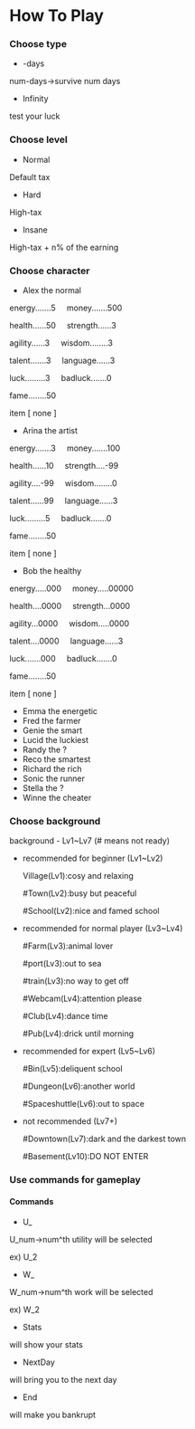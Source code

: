 # How To Play


### Choose type

+ -days

num-days->survive num days

+ Infinity

test your luck

### Choose level

+ Normal

Default tax

+ Hard

High-tax

+ Insane

High-tax + n% of the earning

### Choose character

+ Alex the normal

energy.......5 &nbsp;&nbsp;&nbsp; money.......500

health......50 &nbsp;&nbsp;&nbsp; strength......3

agility......3 &nbsp;&nbsp;&nbsp; wisdom........3

talent.......3 &nbsp;&nbsp;&nbsp; language......3

luck.........3 &nbsp;&nbsp;&nbsp; badluck.......0

fame........50   

item [ none ]

+ Arina the artist

energy.......3 &nbsp;&nbsp;&nbsp; money.......100

health......10 &nbsp;&nbsp;&nbsp; strength....-99

agility....-99 &nbsp;&nbsp;&nbsp; wisdom........0

talent......99 &nbsp;&nbsp;&nbsp; language......3

luck.........5 &nbsp;&nbsp;&nbsp; badluck.......0

fame........50   

item [ none ]

+ Bob the healthy

energy.....000 &nbsp;&nbsp;&nbsp; money.....00000

health....0000 &nbsp;&nbsp;&nbsp; strength...0000

agility...0000 &nbsp;&nbsp;&nbsp; wisdom.....0000

talent....0000 &nbsp;&nbsp;&nbsp; language......3

luck.......000 &nbsp;&nbsp;&nbsp; badluck.......0

fame........50   

item [ none ]

+ Emma the energetic
+ Fred the farmer
+ Genie the smart
+ Lucid the luckiest
+ Randy the ?
+ Reco the smartest
+ Richard the rich
+ Sonic the runner
+ Stella the ?
+ Winne the cheater

### Choose background

background - Lv1~Lv7 (# means not ready)

+ recommended for beginner (Lv1~Lv2)

    Village(Lv1):cosy and relaxing

    #Town(Lv2):busy but peaceful

    #School(Lv2):nice and famed school

+ recommended for normal player (Lv3~Lv4)

    #Farm(Lv3):animal lover

    #port(Lv3):out to sea

    #train(Lv3):no way to get off

    #Webcam(Lv4):attention please

    #Club(Lv4):dance time

    #Pub(Lv4):drick until morning

+ recommended for expert (Lv5~Lv6)

    #Bin(Lv5):deliquent school

    #Dungeon(Lv6):another world
    
    #Spaceshuttle(Lv6):out to space

+ not recommended (Lv7+)

    #Downtown(Lv7):dark and the darkest town

    #Basement(Lv10):DO NOT ENTER



### Use commands for gameplay

#### Commands
+ U_

U_num->num^th utility will be selected

ex) U_2

+ W_

W_num->num^th work will be selected

ex) W_2

+ Stats

will show your stats

+ NextDay

will bring you to the next day

+ End

will make you bankrupt

